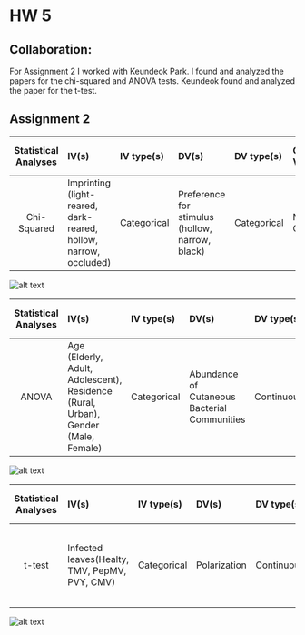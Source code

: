 # HW 5

## Collaboration:
For Assignment 2 I worked with Keundeok Park. I found and analyzed the papers for the chi-squared and ANOVA tests. Keundeok found and analyzed the paper for the t-test.

## Assignment 2

| **Statistical Analyses**	|  **IV(s)**  |  **IV type(s)** |  **DV(s)**  |  **DV type(s)**  |  **Control Var** | **Control Var type**  | **Question to be answered** | **_H0_** | **alpha** | **link to paper**| 
|:----------:|:----------|:------------|:-------------|:-------------|:------------|:------------- |:------------------|:----:|:-------:|:-------|
| Chi-Squared | Imprinting (light-reared, dark-reared, hollow, narrow, occluded) | Categorical |Preference for stimulus (hollow, narrow, black) | Categorical | No Control | N/A | Does imprinting affect naive chicks preference for stimuli? | Naive chicks show no preference to any stimuli | 0.05 | https://journals.plos.org/plosone/article?id=10.1371/journal.pone.0166425#pone-0166425-g001 |

![alt text](https://journals.plos.org/plosone/article/figure/image?size=large&id=10.1371/journal.pone.0166425.g004 "Main Plot")

| **Statistical Analyses**	|  **IV(s)**  |  **IV type(s)** |  **DV(s)**  |  **DV type(s)**  |  **Control Var** | **Control Var type**  | **Question to be answered** | **_H0_** | **alpha** | **link to paper**| 
|:----------:|:----------|:------------|:-------------|:-------------|:------------|:------------- |:------------------|:----:|:-------:|:-------|
| ANOVA | Age (Elderly, Adult, Adolescent), Residence (Rural, Urban), Gender (Male, Female) | Categorical | Abundance of Cutaneous Bacterial Communities | Continuous | Abundence of Bacteria on Unused, Moistened Swab Head | Continuous | How do bacterial communities differ among urban and rural populations in Shanghai? | Bacterial communities do not differ among urban and rural populations in Shanghai | 0.001 | https://journals.plos.org/plosone/article?id=10.1371/journal.pone.0141842 |

![alt text](https://journals.plos.org/plosone/article/figure/image?size=large&id=10.1371/journal.pone.0141842.g004 "Main Plot")

| **Statistical Analyses**	|  **IV(s)**  |  **IV type(s)** |  **DV(s)**  |  **DV type(s)**  |  **Control Var** | **Control Var type**  | **Question to be answered** | **_H0_** | **alpha** | **link to paper**| 
|:----------:|:----------|:------------|:-------------|:-------------|:------------|:------------- |:------------------|:----:|:-------:|:-------|
| t-test | Infected leaves(Healty, TMV, PepMV, PVY, CMV) | Categorical | Polarization | Continuous | N/A | N/A | Does plant viruses affect the features of leaf surfaces? | Polarization do not differ from healthy and infected leaves | 0.05 | https://journals.plos.org/plosone/article?id=10.1371/journal.pone.0152836

![alt text](https://journals.plos.org/plosone/article/figure/image?size=large&id=info:doi/10.1371/journal.pone.0152836.g002 "Main Plot")
